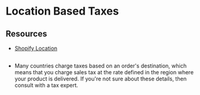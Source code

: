 # Location Based Taxes

## Resources

- [Shopify Location](https://help.shopify.com/en/manual/taxes/location)

## 

- Many countries charge taxes based on an order's destination, which means that you charge sales tax at the rate defined in the region where your product is delivered. If you're not sure about these details, then consult with a tax expert.